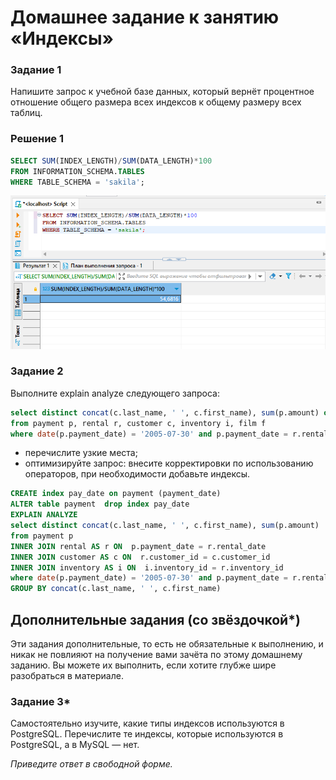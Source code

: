 # Домашнее задание к занятию «Индексы»

### Задание 1

Напишите запрос к учебной базе данных, который вернёт процентное отношение общего размера всех индексов к общему размеру всех таблиц.

### Решение 1

```sql
SELECT SUM(INDEX_LENGTH)/SUM(DATA_LENGTH)*100 
FROM INFORMATION_SCHEMA.TABLES
WHERE TABLE_SCHEMA = 'sakila';
```
![1.png](./img/1.png)

### Задание 2

Выполните explain analyze следующего запроса:
```sql
select distinct concat(c.last_name, ' ', c.first_name), sum(p.amount) over (partition by c.customer_id, f.title)
from payment p, rental r, customer c, inventory i, film f
where date(p.payment_date) = '2005-07-30' and p.payment_date = r.rental_date and r.customer_id = c.customer_id and i.inventory_id = r.inventory_id
```
- перечислите узкие места;
- оптимизируйте запрос: внесите корректировки по использованию операторов, при необходимости добавьте индексы.

  
```sql
CREATE index pay_date on payment (payment_date)                           
ALTER table payment  drop index pay_date
EXPLAIN ANALYZE
select distinct concat(c.last_name, ' ', c.first_name), sum(p.amount)  
from payment p
INNER JOIN rental AS r ON  p.payment_date = r.rental_date
INNER JOIN customer AS c ON  r.customer_id = c.customer_id
INNER JOIN inventory AS i ON  i.inventory_id = r.inventory_id
where date(p.payment_date) = '2005-07-30' and p.payment_date = r.rental_date
GROUP BY concat(c.last_name, ' ', c.first_name)
```
## Дополнительные задания (со звёздочкой*)
Эти задания дополнительные, то есть не обязательные к выполнению, и никак не повлияют на получение вами зачёта по этому домашнему заданию. Вы можете их выполнить, если хотите глубже шире разобраться в материале.

### Задание 3*

Самостоятельно изучите, какие типы индексов используются в PostgreSQL. Перечислите те индексы, которые используются в PostgreSQL, а в MySQL — нет.

*Приведите ответ в свободной форме.*
